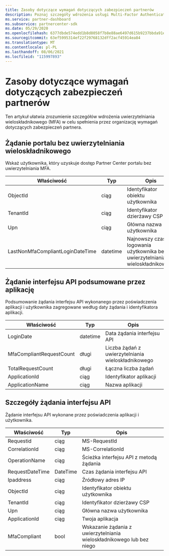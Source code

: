 ```yaml
---
title: Zasoby dotyczące wymagań dotyczących zabezpieczeń partnerów
description: Poznaj szczegóły wdrożenia usługi Multi-Factor Authentication (MFA), aby spełnić wymagania dotyczące zabezpieczeń partnerów.
ms.service: partner-dashboard
ms.subservice: partnercenter-sdk
ms.date: 05/29/2020
ms.openlocfilehash: 6377dbde574edd1b8d8058f7b8e88ae6497d615b9237bbda91e9c4617486b569
ms.sourcegitcommit: 63ef5995314ef22f29768132dff2acf45914ea84
ms.translationtype: MT
ms.contentlocale: pl-PL
ms.lasthandoff: 08/06/2021
ms.locfileid: "115997893"
---
```

# <a name="partner-security-requirements-resources"></a>Zasoby dotyczące wymagań dotyczących zabezpieczeń partnerów

Ten artykuł ułatwia zrozumienie szczegółów wdrożenia uwierzytelniania wieloskładnikowego (MFA) w celu spełnienia przez organizację wymagań dotyczących zabezpieczeń partnera. 

## <a name="portal-request-without-mfa"></a>Żądanie portalu bez uwierzytelniania wieloskładnikowego

Wskaż użytkownika, który uzyskuje dostęp Partner Center portalu bez uwierzytelniania MFA.

| Właściwość                            | Typ            | Opis                           |
|-------------------------------------|-----------------|---------------------------------------|
| ObjectId                            | ciąg          | Identyfikator obiektu użytkownika                        |
| TenantId                            | ciąg          | Identyfikator dzierżawy CSP                         |
| Upn                                 | ciąg          | Główna nazwa użytkownika                   |
| LastNonMfaCompliantLoginDateTime    | datetime        | Najnowszy czas logowania użytkownika bez uwierzytelniania wieloskładnikowego |


## <a name="api-request-summarized-by-application"></a>Żądanie interfejsu API podsumowane przez aplikację

Podsumowanie żądania interfejsu API wykonanego przez poświadczenia aplikacji i użytkownika zagregowane według daty żądania i identyfikatora aplikacji.

| Właściwość                            | Typ            | Opis               |
|-------------------------------------|-----------------|---------------------------|
| LoginDate                           | datetime        | Data żądania interfejsu API          |
| MfaCompliantRequestCount            | długi            | Liczba żądań z uwierzytelniania wieloskładnikowego    |
| TotalRequestCount                   | długi            | Łączna liczba żądań       |
| ApplicationId                       | ciąg          | Identyfikator aplikacji        |
| ApplicationName                     | ciąg          | Nazwa aplikacji      |


## <a name="api-request-details"></a>Szczegóły żądania interfejsu API

Żądanie interfejsu API wykonane przez poświadczenia aplikacji i użytkownika. 

| Właściwość                            | Typ            | Opis                              |
|-------------------------------------|-----------------|------------------------------------------|
| Requestid                           | ciąg          | MS-RequestId                             |
| CorrelationId                       | ciąg          | MS-CorrelationId                         |
| OperationName                       | ciąg          | Ścieżka interfejsu API z metodą żądania         |
| RequestDateTime                     | DateTime        | Czas żądania interfejsu API                     |
| Ipaddress                           | ciąg          | Źródłowy adres IP                        |
| ObjectId                            | ciąg          | Identyfikator obiektu użytkownika                           |
| TenantId                            | ciąg          | Identyfikator dzierżawy CSP                            |
| Upn                                 | ciąg          | Główna nazwa użytkownika                      |
| ApplicationId                       | ciąg          | Twoja aplikacja                         |
| MfaCompliant                        | bool            | Wskazanie żądania z uwierzytelniania wieloskładnikowego lub bez niego |
